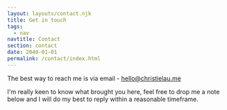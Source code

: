 ```yaml
---
layout: layouts/contact.njk
title: Get in touch
tags:
  - nav
navtitle: Contact
section: contact
date: 2040-01-01
permalink: /contact/index.html
---
```

The best way to reach me is via email - hello@christielau.me

I'm really keen to know what brought you here, feel free to drop me a note below and I will do my best to reply within a reasonable timeframe.
